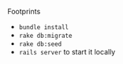 Footprints

* `bundle install`
* `rake db:migrate`
* `rake db:seed`
* `rails server` to start it locally
